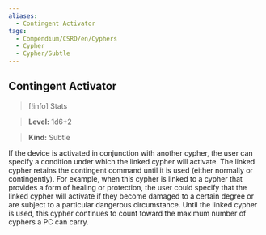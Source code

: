 ```yaml
---
aliases:
  - Contingent Activator
tags:
  - Compendium/CSRD/en/Cyphers
  - Cypher
  - Cypher/Subtle
---
```

  
    
## Contingent Activator    
>[!info] Stats    
> **Level:** 1d6+2    
> **Kind:** Subtle  
    
If the device is activated in conjunction with another cypher, the user can specify a condition under which the linked cypher will activate. The linked cypher retains the contingent command until it is used (either normally or contingently). For example, when this cypher is linked to a cypher that provides a form of healing or protection, the user could specify that the linked cypher will activate if they become damaged to a certain degree or are subject to a particular dangerous circumstance. Until the linked cypher is used, this cypher continues to count toward the maximum number of cyphers a PC can carry.